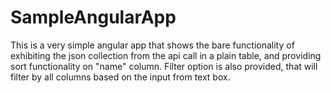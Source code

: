 # SampleAngularApp
This is a very simple angular app that shows the bare functionality of exhibiting the json collection from the api call in a plain table, and providing sort functionality on "name" column. Filter option is also provided, that will filter by all  columns based on the input from text box.
